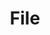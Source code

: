 ---
title: File
tags: ["file", "document", "paper", "note", "data"]
icon: file
svg: '<svg xmlns="http://www.w3.org/2000/svg" width="24" height="24" fill="none" viewBox="0 0 24 24" stroke-width="1.5" stroke-linecap="round" stroke-linejoin="round" stroke="currentColor"><path d="M9.728 3H7.5a2.25 2.25 0 0 0-2.25 2.25v13.5A2.25 2.25 0 0 0 7.5 21h9a2.25 2.25 0 0 0 2.25-2.25V12M9.728 3C10.971 3 12 4.007 12 5.25V7.5a2.25 2.25 0 0 0 2.25 2.25h2.25A2.25 2.25 0 0 1 18.75 12M9.728 3c3.69 0 9.022 5.36 9.022 9"/></svg>'
---